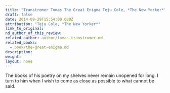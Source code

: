 ```yaml
---
title: "Transtromer Tomas The Great Enigma Teju Cole, *The New Yorker*"
draft: false
date: 2014-09-29T15:54:00.000Z
attribution: "Teju Cole, *The New Yorker*"
link_to_original:
nd_author_of_this_review:
related_author: author/tomas-transtromer.md
related_books:
  - book/the-great-enigma.md
description:
weight:
layout: none
---
```

The books of his poetry on my shelves never remain unopened for long. I turn to him when I wish to come as close as possible to what cannot be said.

